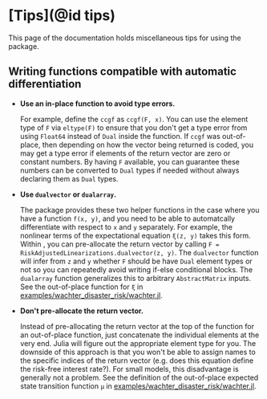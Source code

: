 # [Tips](@id tips)

This page of the documentation holds miscellaneous tips for using the package.

## Writing functions compatible with automatic differentiation

- **Use an in-place function to avoid type errors.**

  For example, define the `ccgf` as `ccgf(F, x)`.
  You can use the element type of `F` via `eltype(F)` to ensure that you don't get a type error
  from using `Float64` instead of `Dual` inside the function. If `ccgf` was out-of-place, then
  depending on how the vector being returned is coded, you may get a type error if elements
  of the return vector are zero or constant numbers. By having `F` available, you can
  guarantee these numbers can be converted to `Dual` types if needed without always
  declaring them as `Dual` types.



- **Use `dualvector` or `dualarray`.**

  The package provides these two helper functions
  in the case where you have a function `f(x, y)`, and you need to be able to automatcally
  differentiate with respect to `x` and `y` separately. For example, the nonlinear
  terms of the expectational equation `ξ(z, y)` takes this form. Within , you can
  pre-allocate the return vector by calling `F = RiskAdjustedLinearizations.dualvector(z, y)`.
  The `dualvector` function will infer from `z` and `y` whether `F` should be have `Dual` element types
  or not so you can repeatedly avoid writing if-else conditional blocks. The `dualarray` function
  generalizes this to arbitrary `AbstractMatrix` inputs.
  See the out-of-place function for `ξ` in [examples/wachter\_disaster\_risk/wachter.jl](https://github.com/chenwilliam77/RiskAdjustedLinearizations/tree/master/examples/wachter_disaster_risk/wachter.jl).



- **Don't pre-allocate the return vector.**

  Instead of pre-allocating the return vector at the
   top of the function for an out-of-place function, just concatenate the individual elements
   at the very end. Julia will figure out the appropriate element type for you. The downside of this
   approach is that you won't be able to assign names to the specific indices of the return vector (e.g.
   does this equation define the risk-free interest rate?). For small models, this disadvantage is generally not a problem.
   See the definition of the out-of-place expected state transition function `μ` in
  [examples/wachter\_disaster\_risk/wachter.jl](https://github.com/chenwilliam77/RiskAdjustedLinearizations/tree/master/examples/wachter_disaster_risk/wachter.jl).
